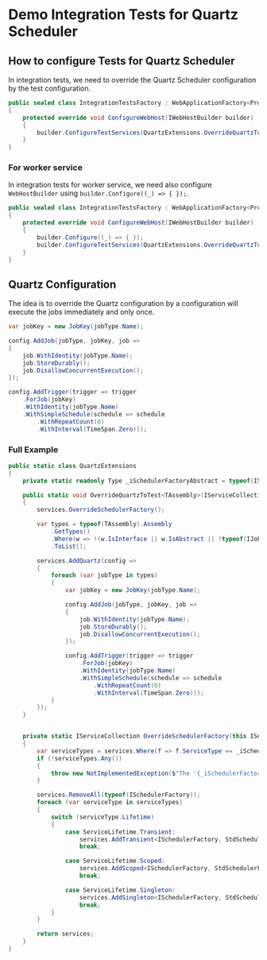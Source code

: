 # Demo Integration Tests for Quartz Scheduler


## How to configure Tests for Quartz Scheduler
In integration tests, we need to override the Quartz Scheduler configuration by the test configuration.

```csharp
public sealed class IntegrationTestsFactory : WebApplicationFactory<Program>
{
    protected override void ConfigureWebHost(IWebHostBuilder builder)
    {
        builder.ConfigureTestServices(QuartzExtensions.OverrideQuartzToTest<Program>);
    }
}
```


### For worker service
In integration tests for worker service, we need also configure `WebHostBuilder` using `builder.Configure((_) => { });`.

```csharp
public sealed class IntegrationTestsFactory : WebApplicationFactory<Program>
{
    protected override void ConfigureWebHost(IWebHostBuilder builder)
    {
        builder.Configure((_) => { });
        builder.ConfigureTestServices(QuartzExtensions.OverrideQuartzToTest<Program>);
    }
}
```


## Quartz Configuration

The idea is to override the Quartz configuration by a configuration will execute the jobs immediately and only once.


```csharp
var jobKey = new JobKey(jobType.Name);

config.AddJob(jobType, jobKey, job =>
{
    job.WithIdentity(jobType.Name);
    job.StoreDurably();
    job.DisallowConcurrentExecution();
});

config.AddTrigger(trigger => trigger
    .ForJob(jobKey)
    .WithIdentity(jobType.Name)
    .WithSimpleSchedule(schedule => schedule
        .WithRepeatCount(0)
        .WithInterval(TimeSpan.Zero)));
```

### Full Example

```csharp
public static class QuartzExtensions
{
    private static readonly Type _iSchedulerFactoryAbstract = typeof(ISchedulerFactory);

    public static void OverrideQuartzToTest<TAssembly>(IServiceCollection services)
    {
        services.OverrideSchedulerFactory();

        var types = typeof(TAssembly).Assembly
            .GetTypes()
            .Where(w => !(w.IsInterface || w.IsAbstract || !typeof(IJob).IsAssignableFrom(w)))
            .ToList();

        services.AddQuartz(config =>
        {
            foreach (var jobType in types)
            {
                var jobKey = new JobKey(jobType.Name);

                config.AddJob(jobType, jobKey, job =>
                {
                    job.WithIdentity(jobType.Name);
                    job.StoreDurably();
                    job.DisallowConcurrentExecution();
                });

                config.AddTrigger(trigger => trigger
                    .ForJob(jobKey)
                    .WithIdentity(jobType.Name)
                    .WithSimpleSchedule(schedule => schedule
                        .WithRepeatCount(0)
                        .WithInterval(TimeSpan.Zero)));
            }
        });
    }


    private static IServiceCollection OverrideSchedulerFactory(this IServiceCollection services)
    {
        var serviceTypes = services.Where(f => f.ServiceType == _iSchedulerFactoryAbstract);
        if (!serviceTypes.Any())
        {
            throw new NotImplementedException($"The '{_iSchedulerFactoryAbstract.Name}' was not implemented");
        }

        services.RemoveAll(typeof(ISchedulerFactory));
        foreach (var serviceType in serviceTypes)
        {
            switch (serviceType.Lifetime)
            {
                case ServiceLifetime.Transient:
                    services.AddTransient<ISchedulerFactory, StdSchedulerFactory>();
                    break;

                case ServiceLifetime.Scoped:
                    services.AddScoped<ISchedulerFactory, StdSchedulerFactory>();
                    break;

                case ServiceLifetime.Singleton:
                    services.AddSingleton<ISchedulerFactory, StdSchedulerFactory>();
                    break;
            }
        }

        return services;
    }
}
```

